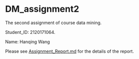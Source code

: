 # DM_assignment2
The second assignment of course data mining.

Student_ID: 2120171064.

Name: Hanqing Wang

Please see [Assignment_Report.md](Assignment_Report.md) for the details of the report.